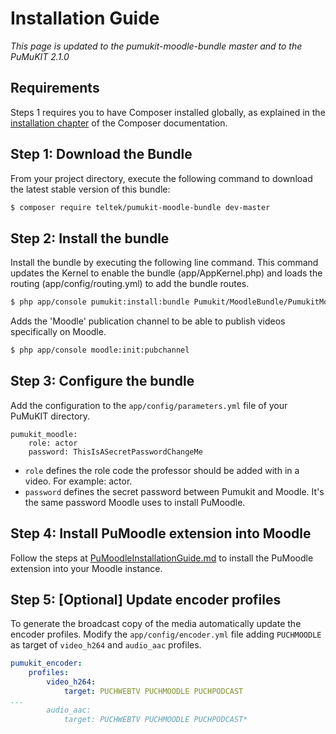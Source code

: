 Installation Guide
==================

*This page is updated to the pumukit-moodle-bundle master and to the PuMuKIT 2.1.0*

Requirements
------------

Steps 1 requires you to have Composer installed globally, as explained
in the [installation chapter](https://getcomposer.org/doc/00-intro.md)
of the Composer documentation.


Step 1: Download the Bundle
---------------------------

From your project directory, execute the following command to download
the latest stable version of this bundle:

```bash
$ composer require teltek/pumukit-moodle-bundle dev-master
```

Step 2: Install the bundle
--------------------------

Install the bundle by executing the following line command. This command updates
the Kernel to enable the bundle (app/AppKernel.php) and loads the routing
(app/config/routing.yml) to add the bundle routes.

```bash
$ php app/console pumukit:install:bundle Pumukit/MoodleBundle/PumukitMoodleBundle
```

Adds the 'Moodle' publication channel to be able to publish videos specifically on Moodle.
```bash
$ php app/console moodle:init:pubchannel
```

Step 3: Configure the bundle
----------------------------

Add the configuration to the `app/config/parameters.yml` file of your PuMuKIT directory.

```
pumukit_moodle:
    role: actor
    password: ThisIsASecretPasswordChangeMe
```

* `role` defines the role code the professor should be added with in a video. For example: actor.
* `password` defines the secret password between Pumukit and Moodle. It's the same password Moodle uses to install PuMoodle.

Step 4: Install PuMoodle extension into Moodle
----------------------------------------------

Follow the steps at [PuMoodleInstallationGuide.md](PuMoodleInstallationGuide.md)
to install the PuMoodle extension into your Moodle instance.

Step 5: [Optional] Update encoder profiles
----------------------------------------------

To generate the broadcast copy of the media  automatically update the encoder profiles.
Modify the `app/config/encoder.yml` file adding `PUCHMOODLE` as target of `video_h264` and `audio_aac` profiles.



```yml
pumukit_encoder:
    profiles:
        video_h264:
            target: PUCHWEBTV PUCHMOODLE PUCHPODCAST
...
        audio_aac:
            target: PUCHWEBTV PUCHMOODLE PUCHPODCAST*

```